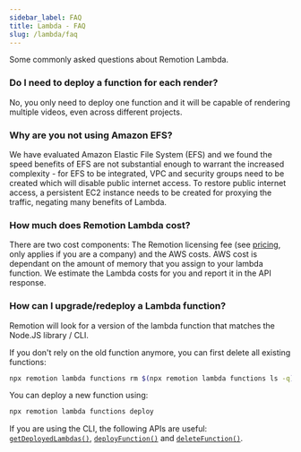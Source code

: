 ```yaml
---
sidebar_label: FAQ
title: Lambda - FAQ
slug: /lambda/faq
---
```


Some commonly asked questions about Remotion Lambda.

### Do I need to deploy a function for each render?

No, you only need to deploy one function and it will be capable of rendering multiple videos, even across different projects.

### Why are you not using Amazon EFS?

We have evaluated Amazon Elastic File System (EFS) and we found the speed benefits of EFS are not substantial enough to warrant the increased complexity - for EFS to be integrated, VPC and security groups need to be created which will disable public internet access. To restore public internet access, a persistent EC2 instance needs to be created for proxying the traffic, negating many benefits of Lambda.

### How much does Remotion Lambda cost?

There are two cost components: The Remotion licensing fee (see [pricing](https://companies.remotion.dev), only applies if you are a company) and the AWS costs. AWS cost is dependant on the amount of memory that you assign to your lambda function. We estimate the Lambda costs for you and report it in the API response.

### How can I upgrade/redeploy a Lambda function?

Remotion will look for a version of the lambda function that matches the Node.JS library / CLI.

If you don't rely on the old function anymore, you can first delete all existing functions:

```bash
npx remotion lambda functions rm $(npx remotion lambda functions ls -q) -y
```

You can deploy a new function using:

```bash
npx remotion lambda functions deploy
```

If you are using the CLI, the following APIs are useful: [`getDeployedLambdas()`](/docs/lambda/getdeployedlambdas), [`deployFunction()`](/docs/lambda/deployfunction) and [`deleteFunction()`](/docs/lambda/deletefunction).

